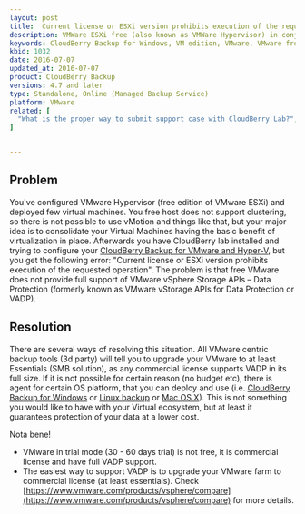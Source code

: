 ```yaml
---
layout: post
title:  Current license or ESXi version prohibits execution of the requested operation
description: VMWare ESXi free (also known as VMWare Hypervisor) in conjunction with CloudBerry lab can fire up this error.
keywords: CloudBerry Backup for Windows, VM edition, VMware, VMware free edition, VMware Hypervisor
kbid: 1032
date: 2016-07-07
updated_at: 2016-07-07
product: CloudBerry Backup
versions: 4.7 and later
type: Standalone, Online (Managed Backup Service)
platform: VMware
related: [
  "What is the proper way to submit support case with CloudBerry Lab?",
]


---
```

## Problem

You've configured VMware Hypervisor (free edition of VMware ESXi) and deployed few virtual machines. You free host does not support clustering, so there is not possible to use vMotion and things like that, but your major idea is to consolidate your Virtual Machines having the basic benefit of virtualization in place. Afterwards you have CloudBerry lab installed and trying to configure your [CloudBerry Backup for VMware and Hyper-V][64712d4c], but you get the following error: "Current license or ESXi version prohibits execution of the requested operation". The problem is that free VMware does not provide full support of VMware vSphere Storage APIs – Data Protection (formerly known as VMware vStorage APIs for Data Protection or VADP).

  [64712d4c]: http://www.cloudberrylab.com/vm "CloudBerry Backup for VMware and Hyper-V"

## Resolution

There are several ways of resolving this situation. All VMware centric backup tools (3d party) will tell you to upgrade your VMware to at least Essentials (SMB solution), as any commercial license supports VADP in its full size.
If it is not possible for certain reason (no budget etc), there is agent for certain OS platform, that you can deploy and use (i.e. [CloudBerry Backup for Windows][98182174] or [Linux backup][d14353a4] or [Mac OS X][8f92c9f6]). This is not something you would like to have with your Virtual ecosystem, but at least it guarantees protection of your data at a lower cost.

  [98182174]: http://www.cloudberrylab.com/cloud-backup-windows-desktop.aspx "CloudBerry Backup for Windows"
  [d14353a4]: http://www.cloudberrylab.com/backuplinux.aspx "Linux backup"
  [8f92c9f6]: http://www.cloudberrylab.com/backupmac.aspx "Backup for Mac OS X"

Nota bene!

*  VMware in trial mode (30 - 60 days trial) is not free, it is commercial license and have full VADP support.
*  The easiest way to support VADP is to upgrade your VMware farm to commercial license (at least essentials). Check [https://www.vmware.com/products/vsphere/compare](https://www.vmware.com/products/vsphere/compare) for more details.

